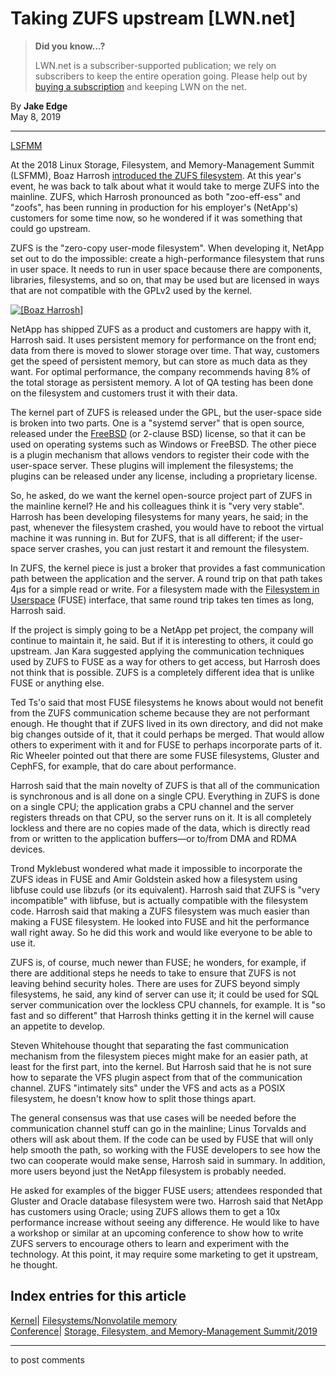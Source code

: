# Taking ZUFS upstream [LWN.net]

> **Did you know...?**
> 
> LWN.net is a subscriber-supported publication; we rely on subscribers to keep the entire operation going. Please help out by [buying a subscription](/Promo/nst-nag4/subscribe) and keeping LWN on the net. 

By **Jake Edge**  
May 8, 2019 

* * *

[LSFMM](/Articles/lsfmm2019/)

At the 2018 Linux Storage, Filesystem, and Memory-Management Summit (LSFMM), Boaz Harrosh [introduced the ZUFS filesystem](/Articles/756625/). At this year's event, he was back to talk about what it would take to merge ZUFS into the mainline. ZUFS, which Harrosh pronounced as both "zoo-eff-ess" and "zoofs", has been running in production for his employer's (NetApp's) customers for some time now, so he wondered if it was something that could go upstream. 

ZUFS is the "zero-copy user-mode filesystem". When developing it, NetApp set out to do the impossible: create a high-performance filesystem that runs in user space. It needs to run in user space because there are components, libraries, filesystems, and so on, that may be used but are licensed in ways that are not compatible with the GPLv2 used by the kernel. 

[ ![\[Boaz Harrosh\]](https://static.lwn.net/images/2019/lsf-harrosh-sm.jpg) ](/Articles/787803/)

NetApp has shipped ZUFS as a product and customers are happy with it, Harrosh said. It uses persistent memory for performance on the front end; data from there is moved to slower storage over time. That way, customers get the speed of persistent memory, but can store as much data as they want. For optimal performance, the company recommends having 8% of the total storage as persistent memory. A lot of QA testing has been done on the filesystem and customers trust it with their data. 

The kernel part of ZUFS is released under the GPL, but the user-space side is broken into two parts. One is a "systemd server" that is open source, released under the [FreeBSD](https://en.wikipedia.org/wiki/BSD_licenses#2-clause_license_\(%22Simplified_BSD_License%22_or_%22FreeBSD_License%22\)) (or 2-clause BSD) license, so that it can be used on operating systems such as Windows or FreeBSD. The other piece is a plugin mechanism that allows vendors to register their code with the user-space server. These plugins will implement the filesystems; the plugins can be released under any license, including a proprietary license. 

So, he asked, do we want the kernel open-source project part of ZUFS in the mainline kernel? He and his colleagues think it is "very very stable". Harrosh has been developing filesystems for many years, he said; in the past, whenever the filesystem crashed, you would have to reboot the virtual machine it was running in. But for ZUFS, that is all different; if the user-space server crashes, you can just restart it and remount the filesystem. 

In ZUFS, the kernel piece is just a broker that provides a fast communication path between the application and the server. A round trip on that path takes 4µs for a simple read or write. For a filesystem made with the [Filesystem in Userspace](https://en.wikipedia.org/wiki/Filesystem_in_Userspace) (FUSE) interface, that same round trip takes ten times as long, Harrosh said. 

If the project is simply going to be a NetApp pet project, the company will continue to maintain it, he said. But if it is interesting to others, it could go upstream. Jan Kara suggested applying the communication techniques used by ZUFS to FUSE as a way for others to get access, but Harrosh does not think that is possible. ZUFS is a completely different idea that is unlike FUSE or anything else. 

Ted Ts'o said that most FUSE filesystems he knows about would not benefit from the ZUFS communication scheme because they are not performant enough. He thought that if ZUFS lived in its own directory, and did not make big changes outside of it, that it could perhaps be merged. That would allow others to experiment with it and for FUSE to perhaps incorporate parts of it. Ric Wheeler pointed out that there are some FUSE filesystems, Gluster and CephFS, for example, that do care about performance. 

Harrosh said that the main novelty of ZUFS is that all of the communication is synchronous and is all done on a single CPU. Everything in ZUFS is done on a single CPU; the application grabs a CPU channel and the server registers threads on that CPU, so the server runs on it. It is all completely lockless and there are no copies made of the data, which is directly read from or written to the application buffers—or to/from DMA and RDMA devices. 

Trond Myklebust wondered what made it impossible to incorporate the ZUFS ideas in FUSE and Amir Goldstein asked how a filesystem using libfuse could use libzufs (or its equivalent). Harrosh said that ZUFS is "very incompatible" with libfuse, but is actually compatible with the filesystem code. Harrosh said that making a ZUFS filesystem was much easier than making a FUSE filesystem. He looked into FUSE and hit the performance wall right away. So he did this work and would like everyone to be able to use it. 

ZUFS is, of course, much newer than FUSE; he wonders, for example, if there are additional steps he needs to take to ensure that ZUFS is not leaving behind security holes. There are uses for ZUFS beyond simply filesystems, he said, any kind of server can use it; it could be used for SQL server communication over the lockless CPU channels, for example. It is "so fast and so different" that Harrosh thinks getting it in the kernel will cause an appetite to develop. 

Steven Whitehouse thought that separating the fast communication mechanism from the filesystem pieces might make for an easier path, at least for the first part, into the kernel. But Harrosh said that he is not sure how to separate the VFS plugin aspect from that of the communication channel. ZUFS "intimately sits" under the VFS and acts as a POSIX filesystem, he doesn't know how to split those things apart. 

The general consensus was that use cases will be needed before the communication channel stuff can go in the mainline; Linus Torvalds and others will ask about them. If the code can be used by FUSE that will only help smooth the path, so working with the FUSE developers to see how the two can cooperate would make sense, Harrosh said in summary. In addition, more users beyond just the NetApp filesystem is probably needed. 

He asked for examples of the bigger FUSE users; attendees responded that Gluster and Oracle database filesystem were two. Harrosh said that NetApp has customers using Oracle; using ZUFS allows them to get a 10x performance increase without seeing any difference. He would like to have a workshop or similar at an upcoming conference to show how to write ZUFS servers to encourage others to learn and experiment with the technology. At this point, it may require some marketing to get it upstream, he thought. 

  
Index entries for this article  
---  
[Kernel](/Kernel/Index)| [Filesystems/Nonvolatile memory](/Kernel/Index#Filesystems-Nonvolatile_memory)  
[Conference](/Archives/ConferenceIndex/)| [Storage, Filesystem, and Memory-Management Summit/2019](/Archives/ConferenceIndex/#Storage_Filesystem_and_Memory-Management_Summit-2019)  
  


* * *

to post comments 
